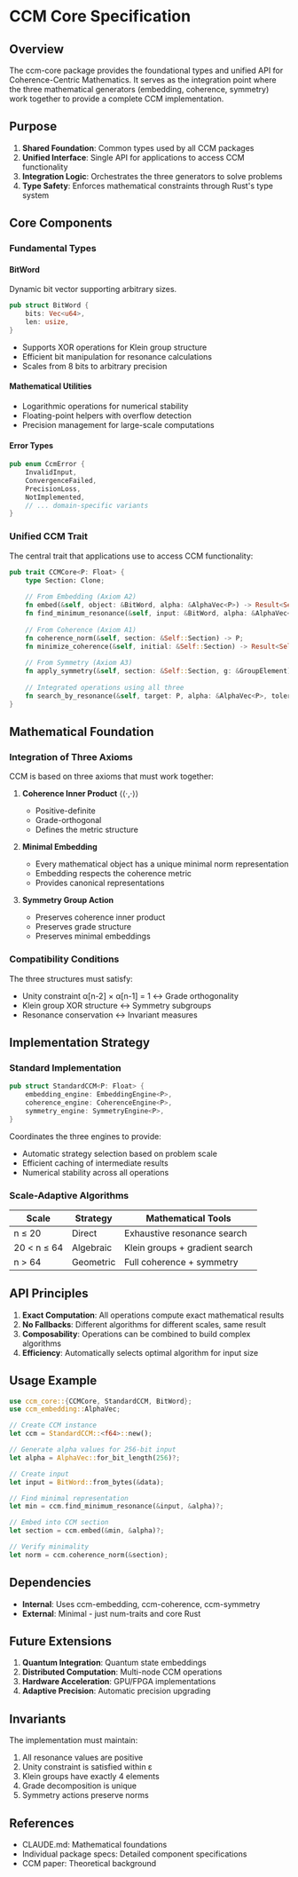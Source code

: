 # CCM Core Specification

## Overview

The ccm-core package provides the foundational types and unified API for Coherence-Centric Mathematics. It serves as the integration point where the three mathematical generators (embedding, coherence, symmetry) work together to provide a complete CCM implementation.

## Purpose

1. **Shared Foundation**: Common types used by all CCM packages
2. **Unified Interface**: Single API for applications to access CCM functionality
3. **Integration Logic**: Orchestrates the three generators to solve problems
4. **Type Safety**: Enforces mathematical constraints through Rust's type system

## Core Components

### Fundamental Types

#### BitWord
Dynamic bit vector supporting arbitrary sizes.
```rust
pub struct BitWord {
    bits: Vec<u64>,
    len: usize,
}
```
- Supports XOR operations for Klein group structure
- Efficient bit manipulation for resonance calculations
- Scales from 8 bits to arbitrary precision

#### Mathematical Utilities
- Logarithmic operations for numerical stability
- Floating-point helpers with overflow detection
- Precision management for large-scale computations

#### Error Types
```rust
pub enum CcmError {
    InvalidInput,
    ConvergenceFailed,
    PrecisionLoss,
    NotImplemented,
    // ... domain-specific variants
}
```

### Unified CCM Trait

The central trait that applications use to access CCM functionality:

```rust
pub trait CCMCore<P: Float> {
    type Section: Clone;
    
    // From Embedding (Axiom A2)
    fn embed(&self, object: &BitWord, alpha: &AlphaVec<P>) -> Result<Self::Section, CcmError>;
    fn find_minimum_resonance(&self, input: &BitWord, alpha: &AlphaVec<P>) -> Result<BitWord, CcmError>;
    
    // From Coherence (Axiom A1)  
    fn coherence_norm(&self, section: &Self::Section) -> P;
    fn minimize_coherence(&self, initial: &Self::Section) -> Result<Self::Section, CcmError>;
    
    // From Symmetry (Axiom A3)
    fn apply_symmetry(&self, section: &Self::Section, g: &GroupElement) -> Result<Self::Section, CcmError>;
    
    // Integrated operations using all three
    fn search_by_resonance(&self, target: P, alpha: &AlphaVec<P>, tolerance: P) -> Result<Vec<BitWord>, CcmError>;
}
```

## Mathematical Foundation

### Integration of Three Axioms

CCM is based on three axioms that must work together:

1. **Coherence Inner Product** ⟨⟨·,·⟩⟩
   - Positive-definite
   - Grade-orthogonal
   - Defines the metric structure

2. **Minimal Embedding**
   - Every mathematical object has a unique minimal norm representation
   - Embedding respects the coherence metric
   - Provides canonical representations

3. **Symmetry Group Action**
   - Preserves coherence inner product
   - Preserves grade structure
   - Preserves minimal embeddings

### Compatibility Conditions

The three structures must satisfy:
- Unity constraint α[n-2] × α[n-1] = 1 ↔ Grade orthogonality
- Klein group XOR structure ↔ Symmetry subgroups
- Resonance conservation ↔ Invariant measures

## Implementation Strategy

### Standard Implementation

```rust
pub struct StandardCCM<P: Float> {
    embedding_engine: EmbeddingEngine<P>,
    coherence_engine: CoherenceEngine<P>,
    symmetry_engine: SymmetryEngine<P>,
}
```

Coordinates the three engines to provide:
- Automatic strategy selection based on problem scale
- Efficient caching of intermediate results
- Numerical stability across all operations

### Scale-Adaptive Algorithms

| Scale | Strategy | Mathematical Tools |
|-------|----------|-------------------|
| n ≤ 20 | Direct | Exhaustive resonance search |
| 20 < n ≤ 64 | Algebraic | Klein groups + gradient search |
| n > 64 | Geometric | Full coherence + symmetry |

## API Principles

1. **Exact Computation**: All operations compute exact mathematical results
2. **No Fallbacks**: Different algorithms for different scales, same result
3. **Composability**: Operations can be combined to build complex algorithms
4. **Efficiency**: Automatically selects optimal algorithm for input size

## Usage Example

```rust
use ccm_core::{CCMCore, StandardCCM, BitWord};
use ccm_embedding::AlphaVec;

// Create CCM instance
let ccm = StandardCCM::<f64>::new();

// Generate alpha values for 256-bit input
let alpha = AlphaVec::for_bit_length(256)?;

// Create input
let input = BitWord::from_bytes(&data);

// Find minimal representation
let min = ccm.find_minimum_resonance(&input, &alpha)?;

// Embed into CCM section
let section = ccm.embed(&min, &alpha)?;

// Verify minimality
let norm = ccm.coherence_norm(&section);
```

## Dependencies

- **Internal**: Uses ccm-embedding, ccm-coherence, ccm-symmetry
- **External**: Minimal - just num-traits and core Rust

## Future Extensions

1. **Quantum Integration**: Quantum state embeddings
2. **Distributed Computation**: Multi-node CCM operations
3. **Hardware Acceleration**: GPU/FPGA implementations
4. **Adaptive Precision**: Automatic precision upgrading

## Invariants

The implementation must maintain:
1. All resonance values are positive
2. Unity constraint is satisfied within ε
3. Klein groups have exactly 4 elements
4. Grade decomposition is unique
5. Symmetry actions preserve norms

## References

- CLAUDE.md: Mathematical foundations
- Individual package specs: Detailed component specifications
- CCM paper: Theoretical background